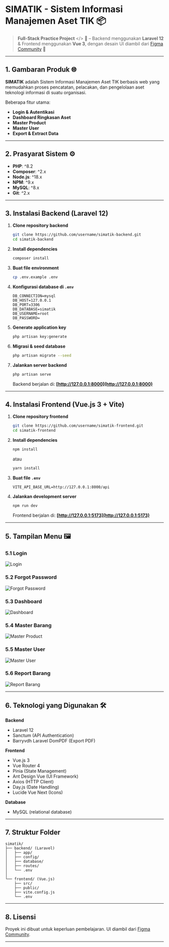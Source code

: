# **SIMATIK - Sistem Informasi Manajemen Aset TIK** 📦

> **Full-Stack Practice Project** </> 🤖 – Backend menggunakan **Laravel 12** & Frontend menggunakan **Vue 3**, dengan desain UI diambil dari [Figma Community](https://www.figma.com/community/file/1426385374644644649/sistem-informasi-manajemen-aset-tik) 🤝

---

## **1. Gambaran Produk** 🌐

**SIMATIK** adalah Sistem Informasi Manajemen Aset TIK berbasis web yang memudahkan proses pencatatan, pelacakan, dan pengelolaan aset teknologi informasi di suatu organisasi.

Beberapa fitur utama:
* **Login & Autentikasi**
* **Dashboard Ringkasan Aset**
* **Master Product**
* **Master User**
* **Export & Extract Data**

---

## **2. Prasyarat Sistem** ⚙️

* **PHP**: ^8.2
* **Composer**: ^2.x
* **Node.js**: ^18.x
* **NPM**: ^9.x
* **MySQL**: ^8.x
* **Git**: ^2.x

---

## **3. Instalasi Backend (Laravel 12)**

1. **Clone repository backend**

   ```bash
   git clone https://github.com/username/simatik-backend.git
   cd simatik-backend
   ```

2. **Install dependencies**

   ```bash
   composer install
   ```

3. **Buat file environment**

   ```bash
   cp .env.example .env
   ```

4. **Konfigurasi database di `.env`**

   ```env
   DB_CONNECTION=mysql
   DB_HOST=127.0.0.1
   DB_PORT=3306
   DB_DATABASE=simatik
   DB_USERNAME=root
   DB_PASSWORD=
   ```

5. **Generate application key**

   ```bash
   php artisan key:generate
   ```

6. **Migrasi & seed database**

   ```bash
   php artisan migrate --seed
   ```

7. **Jalankan server backend**

   ```bash
   php artisan serve
   ```

   Backend berjalan di: **[http://127.0.0.1:8000](http://127.0.0.1:8000)**

---

## **4. Instalasi Frontend (Vue.js 3 + Vite)**

1. **Clone repository frontend**

   ```bash
   git clone https://github.com/username/simatik-frontend.git
   cd simatik-frontend
   ```

2. **Install dependencies**

   ```bash
   npm install
   ```

   atau

   ```bash
   yarn install
   ```

3. **Buat file `.env`**

   ```env
   VITE_API_BASE_URL=http://127.0.0.1:8000/api
   ```

4. **Jalankan development server**

   ```bash
   npm run dev
   ```

   Frontend berjalan di: **[http://127.0.0.1:5173](http://127.0.0.1:5173)**

---

## **5. Tampilan Menu 🖼**

### **5.1 Login**

![Login](images/Login.png)

### **5.2 Forgot Password**

![Forgot Password](images/Forgot%20Password.png)

### **5.3 Dashboard**

![Dashboard](images/Dashboard.png)

### **5.4 Master Barang**

![Master Product](images/Master%20Barang.png)

### **5.5 Master User**

![Master User](images/Master%20User.png)

### **5.6 Report Barang**

![Report Barang](images/Report%20Barang.png)

---

## **6. Teknologi yang Digunakan** 🛠

**Backend**

* Laravel 12
* Sanctum (API Authentication)
* Barryvdh Laravel DomPDF (Export PDF)

**Frontend**

* Vue.js 3
* Vue Router 4
* Pinia (State Management)
* Ant Design Vue (UI Framework)
* Axios (HTTP Client)
* Day.js (Date Handling)
* Lucide Vue Next (Icons)

**Database**

* MySQL (relational database)

---

## **7. Struktur Folder**

```
simatik/
├── backend/ (Laravel)
│   ├── app/
│   ├── config/
│   ├── database/
│   ├── routes/
│   └── .env
│
└── frontend/ (Vue.js)
    ├── src/
    ├── public/
    ├── vite.config.js
    └── .env
```

---

## **8. Lisensi**

Proyek ini dibuat untuk keperluan pembelajaran.
UI diambil dari [Figma Community](https://www.figma.com/community/file/1426385374644644649/sistem-informasi-manajemen-aset-tik).

---
